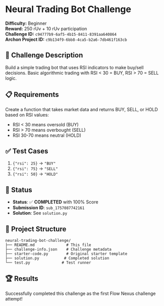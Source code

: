# Neural Trading Bot Challenge

**Difficulty:** Beginner  
**Reward:** 250 rUv + 10 rUv participation  
**Challenge ID:** `c94777b9-6af5-4b15-8411-8391aa640864`  
**Archon Project ID:** `c9b134f9-6bb8-4ca5-b2a6-7db461f163cb`

## 🎯 Challenge Description

Build a simple trading bot that uses RSI indicators to make buy/sell decisions. Basic algorithmic trading with RSI < 30 = BUY, RSI > 70 = SELL logic.

## 📋 Requirements

Create a function that takes market data and returns BUY, SELL, or HOLD based on RSI values:
- RSI < 30 means oversold (BUY)
- RSI > 70 means overbought (SELL)
- RSI 30-70 means neutral (HOLD)

## ✅ Test Cases

1. `{"rsi": 25}` → `"BUY"`
2. `{"rsi": 75}` → `"SELL"`
3. `{"rsi": 50}` → `"HOLD"`

## 🚀 Status

- **Status**: ✅ **COMPLETED** with 100% Score
- **Submission ID**: `sub_1757087742161`
- **Solution**: See `solution.py`

## 📁 Project Structure

```
neural-trading-bot-challenge/
├── README.md              # This file
├── challenge-info.json    # Challenge metadata
├── starter-code.py        # Original starter template
├── solution.py           # Completed solution
└── test.py              # Test runner
```

## 🏆 Results

Successfully completed this challenge as the first Flow Nexus challenge attempt!